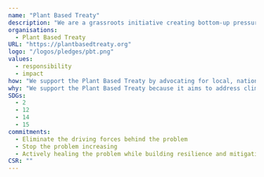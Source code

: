 ```yaml
---
name: "Plant Based Treaty"
description: "We are a grassroots initiative creating bottom-up pressure for the negotiation of a global Plant Based Treaty as a companion to the UNFCCC Paris Agreement. Modeled on the Fossil Fuel Treaty, the Plant Based Treaty aims to put food systems at the forefront of combating the climate crisis to halt the widespread degradation of critical ecosystems caused by animal agriculture and to promote a shift towards healthier, sustainable plant-based diets."
organisations: 
  - Plant Based Treaty
URL: "https://plantbasedtreaty.org"
logo: "/logos/pledges/pbt.png"
values: 
  - responsibility
  - impact
how: "We support the Plant Based Treaty by advocating for local, national, and global policies that prioritise plant-based food systems, raising awareness about the environmental and health benefits of plant-based diets, and encouraging individuals, organizations, and governments to endorse the treaty's principles and proposals. By participating in campaigns, educating our communities, and promoting sustainable practices, we aim to contribute to the transition towards a healthier and more sustainable food system that combats climate change and protects ecosystems."
why: "We support the Plant Based Treaty because it aims to address climate change through sustainable food systems, focusing on promoting plant-based diets which can significantly reduce greenhouse gas emissions and protect ecosystems. By endorsing this initiative, we contribute to a global movement advocating for healthier food choices, environmental preservation, and the well-being of future generations. The treaty emphasizes collaboration among individuals, groups, and governments to create effective policies that prioritize food security and biodiversity while combating the detrimental impacts of animal agriculture."
SDGs: 
  - 2
  - 12
  - 14
  - 15
commitments:
  - Eliminate the driving forces behind the problem
  - Stop the problem increasing
  - Actively healing the problem while building resilience and mitigating climate change.
CSR: ""
---
```

